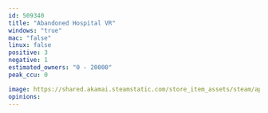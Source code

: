 ```yaml
---
id: 509340
title: "Abandoned Hospital VR"
windows: "true"
mac: "false"
linux: false
positive: 3
negative: 1
estimated_owners: "0 - 20000"
peak_ccu: 0

image: https://shared.akamai.steamstatic.com/store_item_assets/steam/apps/509340/header.jpg?t=1470361615
opinions:
---
```

